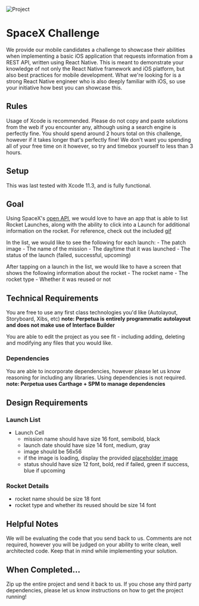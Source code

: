 ![Project](spacex.gif)


# SpaceX Challenge

We provide our mobile candidates a challenge to showcase their abilities when implementing a basic iOS application that requests information from a REST API, written using React Native. This is meant to demonstrate your knowledge of not only the React Native framework and iOS platform, but also best practices for mobile development. What we're looking for is a strong React Native engineer who is also deeply familiar with iOS, so use your initiative how best you can showcase this.

## Rules

Usage of Xcode is recommended.
Please do not copy and paste solutions from the web if you encounter any, although using a search engine is perfectly fine.
You should spend around 2 hours total on this challenge, however if it takes longer that's perfectly fine! We don't want you spending all of your free time on it however, so try and timebox yourself to less than 3 hours.

## Setup

This was last tested with Xcode 11.3, and is fully functional.

## Goal

Using SpaceX's [open API](https://docs.spacexdata.com/ ), we would love to have an app that is able to list Rocket Launches, along with the ability to click into a Launch for additional information on the rocket. For reference, check out the included [gif](spacex.gif)

In the list, we would like to see the following for each launch:
    - The patch image
    - The name of the mission
    - The day/time that it was launched
    - The status of the launch (failed, successful, upcoming)
    
After tapping on a launch in the list, we would like to have a screen that shows the following information about the rocket
    - The rocket name
    - The rocket type
    - Whether it was reused or not

## Technical Requirements

You are free to use any first class technologies you'd like (Autolayout, Storyboard, Xibs, etc) 
**note: Perpetua is entirely programmatic autolayout and does not make use of Interface Builder**

You are able to edit the project as you see fit - including adding, deleting and modifying any files that you would like.

### Dependencies

You are able to incorporate dependencies, however please let us know reasoning for including any libraries. Using dependencies is not required.
**note: Perpetua uses Carthage + SPM to manage dependencies**

## Design Requirements

### Launch List

- Launch Cell
    - mission name should have size 16 font, semibold, black
    - launch date should have size 14 font, medium, gray
    - image should be 56x56
    - if the image is loading, display the provided [placeholder image](SpaceXChallenge/Assets.xcassets/launch_placeholder.imageset/spacex_logo_square.png)
    - status should have size 12 font, bold, red if failed, green if success, blue if upcoming

### Rocket Details

- rocket name should be size 18 font
- rocket type and whether its reused should be size 14 font
## Helpful Notes

We will be evaluating the code that you send back to us.
Comments are not required, however you will be judged on your ability to write clean, well architected code. Keep that in mind while implementing your solution.

## When Completed...

Zip up the entire project and send it back to us. If you chose any third party dependencies, please let us know instructions on how to get the project running!
